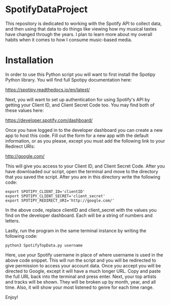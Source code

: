 # SpotifyDataProject
This repository is dedicated to working with the Spotify API to collect data, and then using that data to do things like viewing how my musical tastes have changed through the years. I plan to learn more about my overall habits when it comes to how I consume music-based media.

# Installation
In order to use this Python script you will want to first install the Spotipy Python library. You will find full Spotipy documentation here:

https://spotipy.readthedocs.io/en/latest/

Next, you will want to set up authentication for using Spotify's API by getting your Client ID, and Client Secret Code too. You may find both of these values here:

https://developer.spotify.com/dashboard/

Once you have logged in to the developer dashboard you can create a new app to host this code. Fill out the form for a new app with the default information, or as you please, except you must add the following link to your Redirect URIs:

http://google.com/

This will give you access to your Client ID, and Client Secret Code. After you have downloaded our script, open the terminal and move to the directory that you saved the script. After you are in this directory write the following code:
```
export SPOTIPY_CLIENT_ID='clientID'
export SPOTIPY_CLIENT_SECRET='client_secret'
export SPOTIPY_REDIRECT_URI='http://google.com/'
```
In the above code, replace clientID and client_secret with the values you find on the developer dashboard. Each will be a string of numbers and letters.

Lastly, run the program in the same terminal instance by writing the following code:
```
python3 SpotifyTopData.py username
```
Here, use your Spotify username in place of where username is used in the above code snippet. This will run the script and you will be redirected to give permission to access your account data. Once you accept you will be directed to Google, except it will have a much longer URL. Copy and paste the full URL back into the terminal and press enter. Next, your top artists and tracks will be shown. They will be broken up by month, year, and all time. Also, it will show your most listened to genre for each time range. 

Enjoy!
